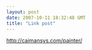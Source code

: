 ```yaml
---
layout: post
date: 2007-10-11 18:32:48 GMT
title: "Link post"
---
```

<http://caimansys.com/painter/>

